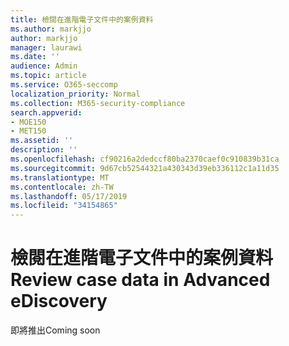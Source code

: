 ```yaml
---
title: 檢閱在進階電子文件中的案例資料
ms.author: markjjo
author: markjjo
manager: laurawi
ms.date: ''
audience: Admin
ms.topic: article
ms.service: O365-seccomp
localization_priority: Normal
ms.collection: M365-security-compliance
search.appverid:
- MOE150
- MET150
ms.assetid: ''
description: ''
ms.openlocfilehash: cf90216a2dedccf80ba2370caef0c910839b31ca
ms.sourcegitcommit: 9d67cb52544321a430343d39eb336112c1a11d35
ms.translationtype: MT
ms.contentlocale: zh-TW
ms.lasthandoff: 05/17/2019
ms.locfileid: "34154865"
---
```

# <a name="review-case-data-in-advanced-ediscovery"></a><span data-ttu-id="53e70-102">檢閱在進階電子文件中的案例資料</span><span class="sxs-lookup"><span data-stu-id="53e70-102">Review case data in Advanced eDiscovery</span></span>


<span data-ttu-id="53e70-103">即將推出</span><span class="sxs-lookup"><span data-stu-id="53e70-103">Coming soon</span></span>